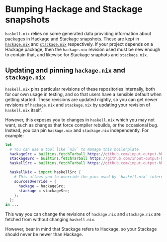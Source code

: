 # Bumping Hackage and Stackage snapshots

`haskell.nix` relies on some generated data providing information about packages in Hackage and Stackage snapshots.
These are kept in [`hackage.nix`](https://github.com/input-output-hk/hackage.nix) and [`stackage.nix`](https://github.com/input-output-hk/stackage.nix) respectively.
If your project depends on a Hackage package, then the `hackage.nix` revision used must be new enough to contain that, and likewise for Stackage snaphots and `stackage.nix`.

## Updating and pinning `hackage.nix` and `stackage.nix`

`haskell.nix` pins particular revisions of these repositories internally, both for our own usage in testing, and so that users have a sensible default when getting started. 
These revisions are updated nightly, so you can get newer revisions of `hackage.nix` and `stackage.nix` by updating your revision of `haskell.nix` itself.

However, this exposes you to changes in `haskell.nix` which you may not want, such as changes that force compiler rebuilds, or the occasional bug.
Instead, you can pin `hackage.nix` and `stackage.nix` independently. For example:

```nix
let 
  # You can use a tool like `niv` to manage this boilerplate
  hackageSrc = builtins.fetchTarball https://github.com/input-output-hk/hackage.nix/archive/master.tar.gz;
  stackageSrc = builtins.fetchTarball https://github.com/input-output-hk/stackage.nix/archive/master.tar.gz;
  haskellSrc = builtins.fetchTarball https://github.com/input-output-hk/haskell.nix/archive/master.tar.gz;

  haskellNix = import haskellSrc {
    # This allows you to override the pins used by `haskell.nix` internally
    sourcesOverride = {
      hackage = hackageSrc;
      stackage = stackageSrc;
    };
  };
in ...
```

This way you can change the revisions of `hackage.nix` and `stackage.nix` are fetched from without changing `haskell.nix`.

However, bear in mind that Stackage refers to Hackage, so your Stackage should never be newer than Hackage.
